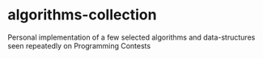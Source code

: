 # algorithms-collection
Personal implementation of a few selected algorithms and data-structures seen repeatedly on Programming Contests
